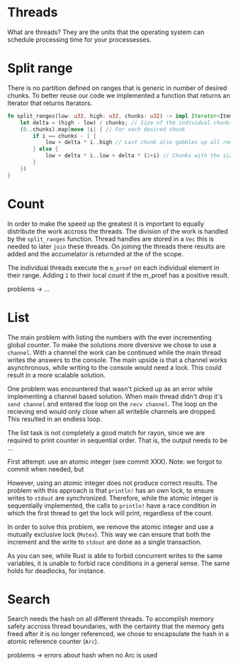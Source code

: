 # Threads

What are threads? They are the units that the operating system can schedule processing time for your processesses.

# Split range

There is no partition defined on ranges that is generic in number of desired chunks.
To better reuse our code we implemented a function that returns an Iterator that returns Iterators.

```rust
fn split_ranges(low: u32, high: u32, chunks: u32) -> impl Iterator<Item=impl Iterator<Item=u32> + Debug> {
    let delta = (high - low) / chunks; // Size of the individual chunks
    (0..chunks).map(move |i| { // For each desired chunk
        if i == chunks - 1 {
            low + delta * i..high // Last chunk also gobbles up all remaining elements that couldn't be distributed equally
        } else {
            low + delta * i..low + delta * (1+i) // Chunks with the size of delta
        }
    })
}
```

# Count

In order to make the speed up the greatest it is important to equally distribute the work accross the threads.
The division of the work is handled by the `split_ranges` function.
Thread handles are stored in a `Vec` this is needed to later `join` these threads.
On joining the threads there results are added and the accumelator is returnded at the of the scope.

The individual threads execute the `m_proef` on each individual element in their range.
Adding `1` to their local count if the m_proef has a positive result.

problems -> ...


# List

The main problem with listing the numbers with the ever incrementing global counter.
To make the solutions more diversive we chose to use a `channel`.
With a channel the work can be continued while the main thread writes the answers to the console.
The main upside is that a channel works asynchronous, while writing to the console would need a lock.
This could result in a more scalable solution.

One problem was encountered that wasn't picked up as an error while implementing a channel based solution.
When main thread didn't drop it's `send channel` and entered the loop on the `recv channel`.
The loop on the recieving end would only close when all writeble channels are dropped.
This resulted in an endless loop.

The list task is not completely a good match for rayon, since we are required
to print counter in sequential order. That is, the output needs to be ...

First attempt: use an atomic integer (see commit XXX). Note: we forgot to commit
when needed, but

However, using an atomic integer does not produce correct results. The problem
with this approach is that `println!` has an own lock, to ensure writes to
`stdout` are synchronized. Therefore, while the atomic integer is sequentially
implemented, the calls to `println!` have a race condition in which the first
thread to get the lock will print, regardless of the count.

In order to solve this problem, we remove the atomic integer and use a mutually
exclusive lock (`Mutex`). This way we can ensure that both the increment and
the write to `stdout` are done as a single transaction.

As you can see, while Rust is able to forbid concurrent writes to the same
variables, it is unable to forbid race conditions in a general sense. The
same holds for deadlocks, for instance.

# Search

Search needs the hash on all different threads.
To accomplish memory safety accross thread boundaries,
with the certainty that the memory gets freed after it is no longer referenced,
we chose to encapsulate the hash in a atomic reference counter (`Arc`).

problems -> errors about hash when no Arc is used
